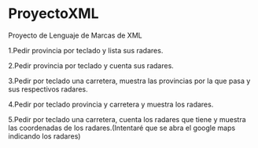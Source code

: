 # ProyectoXML
Proyecto de Lenguaje de Marcas de XML

1.Pedir provincia por teclado y lista sus radares. 

2.Pedir provincia por teclado y cuenta sus radares.

3.Pedir por teclado una carretera, muestra las provincias por la que pasa y sus respectivos radares.

4.Pedir por teclado provincia y carretera y muestra los radares.

5.Pedir por teclado una carretera, cuenta los radares que tiene y muestra las coordenadas de los radares.(Intentaré que se abra el google maps indicando los radares)